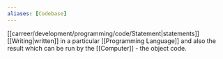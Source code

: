 ```yaml
---
aliases: [Codebase]
---
```


[[carreer/development/programming/code/Statement|statements]] [[Writing|written]] in a particular [[Programming Language]] and also the result which can be run by the [[Computer]] - the object code.
